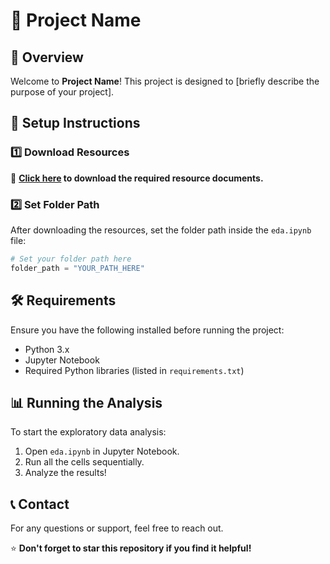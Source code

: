 # 🚀 Project Name

## 📌 Overview
Welcome to **Project Name**! This project is designed to [briefly describe the purpose of your project].

## 📂 Setup Instructions
### 1️⃣ Download Resources
🔗 **[Click here](YOUR_LINK_HERE) to download the required resource documents.**

### 2️⃣ Set Folder Path
After downloading the resources, set the folder path inside the `eda.ipynb` file:
```python
# Set your folder path here
folder_path = "YOUR_PATH_HERE"
```

## 🛠 Requirements
Ensure you have the following installed before running the project:
- Python 3.x
- Jupyter Notebook
- Required Python libraries (listed in `requirements.txt`)

## 📊 Running the Analysis
To start the exploratory data analysis:
1. Open `eda.ipynb` in Jupyter Notebook.
2. Run all the cells sequentially.
3. Analyze the results!

## 📞 Contact
For any questions or support, feel free to reach out.

⭐ **Don't forget to star this repository if you find it helpful!**